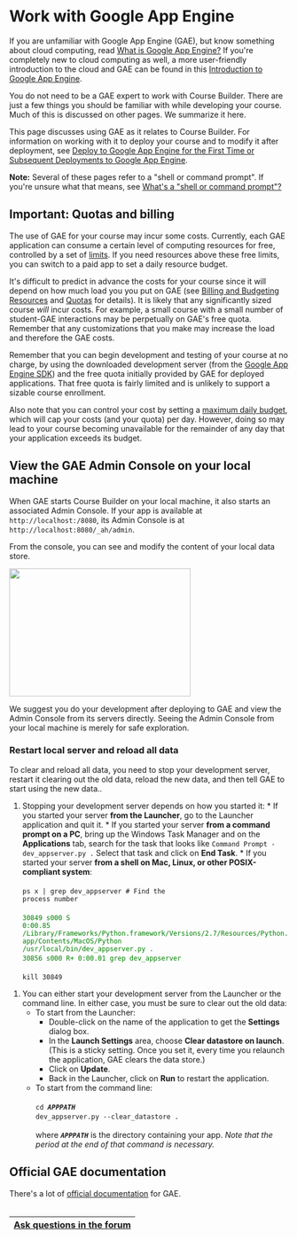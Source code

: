 <h1>Work with Google App Engine</h1>

If you are unfamiliar with Google App Engine (GAE), but know something about cloud computing, read [What is Google App Engine?](https://developers.google.com/appengine/docs/whatisgoogleappengine) If you're completely new to cloud computing as well, a more user-friendly introduction to the cloud and GAE can be found in this [Introduction to Google App Engine](https://developers.google.com/academy/apis/cloud/appengine/intro/).

You do not need to be a GAE expert to work with Course Builder. There are just a few things you should be familiar with while developing your course. Much of this is discussed on other pages. We summarize it  here.

This page discusses using GAE as it relates to Course Builder. For information on working with it to deploy your course and to modify it after deployment, see [Deploy to Google App Engine for the First Time or Subsequent Deployments to Google App Engine](DeployAgain.md).

**Note:** Several of these pages refer to a "shell or command prompt". If you're unsure what that means, see [What's a "shell or command prompt"?](http://code.google.com/p/gcb-x-03141590/wiki/FAQ#What%27s_a_%22shell_or_command_prompt%22?)



## Important: Quotas and billing ##
The use of GAE for your course may incur some costs. Currently, each GAE application can consume a certain level of computing resources for free, controlled by a set of [limits](https://developers.google.com/appengine/docs/quotas). If you need resources above these free limits, you can switch to a paid app to set a daily resource budget.

It's difficult to predict in advance the costs for your course since it will depend on how much load you you put on GAE (see [Billing and Budgeting Resources](https://developers.google.com/appengine/docs/billing) and [Quotas](https://developers.google.com/appengine/docs/quotas) for details). It is likely that any significantly sized course _will_ incur costs. For example, a small course with a small number of student-GAE interactions may be perpetually on GAE's free quota. Remember that any customizations that you make may increase the load and therefore the GAE costs.


Remember that you can begin development and testing of your course at no charge, by using the downloaded development server (from the [Google App Engine SDK](https://code.google.com/p/course-builder/wiki/AppEngine#Download_and_install_App_Engine)) and the free quota initially provided by GAE for deployed applications. That free quota is fairly limited and is unlikely to support a sizable course enrollment.

Also note that you can control your cost by setting a [maximum daily budget](https://developers.google.com/appengine/docs/billing#Setting_a_Daily_Budget), which will cap your costs (and your quota) per day.  However, doing so may lead to your course becoming unavailable for the remainder of any day that your application exceeds its budget.


## View the GAE Admin Console on your local machine ##
When GAE starts Course Builder on your local machine, it also starts an associated Admin Console. If your app is available at `http://localhost:/8080`, its Admin Console is at `http://localhost:8080/_ah/admin`.

From the console, you can see and modify the content of your local data store.

<img src='http://wiki.course-builder.googlecode.com/git/images/admin-console.png' height='231' width='327' />

We suggest you do your development after deploying to GAE and view the Admin Console from its servers directly. Seeing the Admin Console from your local machine is merely for safe exploration.

### Restart local server and reload all data ###

To clear and reload all data,  you need to stop your development server, restart it clearing out the old data, reload the new data, and then tell GAE to start using the new data..

  1. Stopping your development server depends on how you started it:
    * If you started your server **from the Launcher**, go to the Launcher application and quit it.
    * If you started your server **from a command prompt on a PC**, bring up the Windows Task Manager and on the **Applications** tab, search for the task that looks like `Command Prompt - dev_appserver.py .` Select that task and click on **End Task**.
    * If you started  your server **from a shell on Mac, Linux, or other POSIX-compliant system**:<br><br>  <code>ps x | grep dev_appserver   # Find the process number</code><br><br><font color='green'> <code>30849 s000  S      0:00.85 /Library/Frameworks/Python.framework/Versions/2.7/Resources/Python.app/Contents/MacOS/Python /usr/local/bin/dev_appserver.py .</code> </font><br><font color='green'> <code>30856 s000  R+     0:00.01 grep dev_appserver</code> </font><br> <br><code>kill 30849</code>
</li></ul><ol><li>You can either start your development server from the Launcher or the command line. In either case, you must be sure to clear out the old data:<br>
<ul><li>To start from the Launcher:<br>
<ul><li>Double-click on the name of the application to get the <b>Settings</b> dialog box.<br>
</li><li>In the <b>Launch Settings</b> area, choose <b>Clear datastore on launch</b>. <br> (This is a sticky setting. Once you set it, every time you relaunch the application, GAE clears the data store.)<br>
</li><li>Click on <b>Update</b>.<br>
</li><li>Back in the Launcher, click on <b>Run</b> to restart the application.<br>
</li></ul></li><li>To start from the command line:<br><br>  <code>cd </code><i><b><code>APPPATH</code></b></i><br>  <code>dev_appserver.py --clear_datastore .</code> <br><br>where <i><b><code>APPPATH</code></b></i> is the directory containing your app. <i>Note that the period at the end of that command is necessary.</i></li></ul></li></ol>

<h2>Official GAE documentation</h2>

There's a lot of <a href='https://developers.google.com/appengine/docs/python/config/appconfig#Required_Elements'>official documentation</a> for GAE.<br>
<br>
<table><thead><th> <a href='https://groups.google.com/forum/?fromgroups#!categories/course-builder-forum/customize-and-deploy-course-builder-code'>Ask questions in the forum</a> </th></thead><tbody>